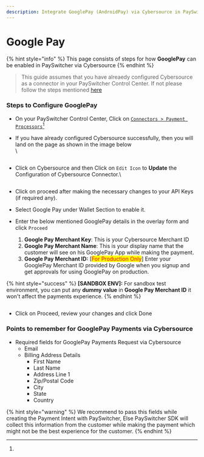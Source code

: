 ```yaml
---
description: Integrate GooglePay (AndroidPay) via Cybersource in PaySwitcher
---
```


# Google Pay

{% hint style="info" %}
This page consists of steps for how **GooglePay** can be enabled in PaySwitcher via Cybersource
{% endhint %}

> This guide assumes that you have alreaedy configured Cybersource as a connector in your PaySwitcher Control Center. If not please follow the steps mentioned [here](./)

### Steps to Configure GooglePay

* On your PaySwitcher Control Center, Click on [`Connectors > Payment Processors`](#user-content-fn-1)[^1]
*   If you have already configured Cybersource successfully, then you will land on the page as shown in the image below\
    \


    <figure><img src="../../../../.gitbook/assets/Screenshot 2024-03-14 at 1.36.58 PM.png" alt=""><figcaption></figcaption></figure>
*   Click on Cybersource and then Click on `Edit Icon` to **Update** the Configuration of Cybersource Connector.\


    <figure><img src="../../../../.gitbook/assets/Screenshot 2024-03-14 at 1.38.05 PM.png" alt=""><figcaption></figcaption></figure>
* Click on proceed after making the necessary changes to your API Keys (if required any).
* Select Google Pay under Wallet Section to enable it.
* Enter the below mentioned GooglePay details in the overlay form and click `Proceed`
  1. **Google Pay Merchant Key**: This is your Cybersource Merchant ID
  2. **Google Pay Merchant Name**: This is your display name that the customer will see on his GooglePay App while making the payment.
  3. **Google Pay Merchant ID:** \[<mark style="color:red;">For Production Only</mark>] Enter your GooglePay Merchant ID provided by Google when you signup and get approvals for using GooglePay on production.

{% hint style="success" %}
**\[SANDBOX ENV]:** For sandbox test environment, you can put any **dummy value** in **Google Pay Merchant ID** it won't affect the payments experience.
{% endhint %}

<figure><img src="../../../../.gitbook/assets/Screenshot 2024-03-14 at 1.46.32 PM.png" alt=""><figcaption></figcaption></figure>

* Click on Proceed, review your changes and click Done

### Points to remember for GooglePay Payments via Cybersource

* Required fields for GooglePay Payments Request via Cybersource
  * Email
  * Billing Address Details
    * First Name
    * Last Name
    * Address Line 1
    * Zip/Postal Code
    * City
    * State
    * Country

{% hint style="warning" %}
We recommend to pass this fields while creating the Payment Intent with PaySwitcher, Else PaySwitcher SDK will collect this information from the customer while making the payment which might not be the best experience for the customer.
{% endhint %}



[^1]: 
